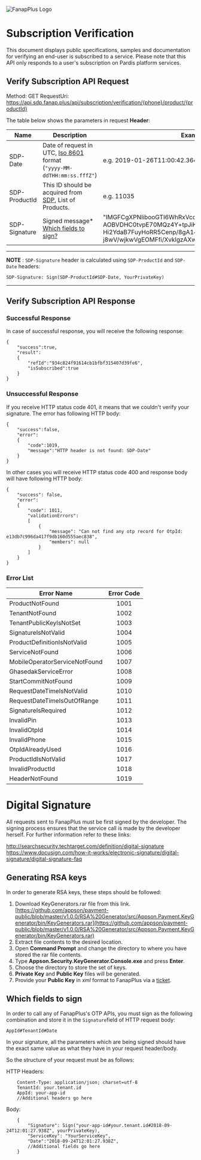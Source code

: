 




![FanapPlus Logo](https://user-images.githubusercontent.com/32090767/46914641-2614f680-cfad-11e8-8607-74dec37b5f5d.png)

# Subscription Verification

This document displays public specifications, samples and documentation for verifying an end-user is subscribed to a service. Please note that this API only responds to a user's subscription on Pardis platform services.

## Verify Subscription API Request
Method: GET
RequestUri:  https://api.sdp.fanap.plus/api/subscription/verification/{phone}/product/{productId}

The table below shows the parameters in request **Header**:

|Name            |Description                    |Example                       |
|----------------|-------------------------------|-----------------------------|
|SDP-Date|Date of request in UTC, [Iso 8601](https://en.wikipedia.org/wiki/ISO_8601) format <br> (`"yyyy-MM-ddTHH:mm:ss.fffZ"`)|e.g. 2019-01-26T11:00:42.364Z|
|SDP-ProductId|This ID should be acquired from [SDP](https://sdp.fanap.plus/), List of Products.  |e.g. 11035|
|SDP-Signature|Signed message* <br> [Which fields to sign?](#which-fields-to-sign)|"IMGFCgXPNIibooGTI6WhRxVcdc9sGBmZc05bAwyqYEib9<br>AOBVDHC0tvpE70MQz4Y+tpJiK2/JUksK86hxq2GBbfVTlP<br>Hi2YdaB7FuyHoRR5Cenp/8gA14+5qWTWA+uJBm8/0Rj8E/Pca<br>j8wV/wjkwVgEOMFfi/XvklgzAXwUXKU="|

---
**NOTE** : `SDP-Signature` header is calculated using `SDP-ProductId` and `SDP-Date` headers:
```
SDP-Signature: Sign(SDP-ProductId#SDP-Date, YourPrivateKey)
```
---
## Verify Subscription API Response

### Successful Response
In case of successful response, you will receive the following response:
```
{
	"success":true,
	"result":
	{
		"refId":"934c824f91614cb1bfbf315407d39fe6",
		"isSubscribed":true
	}
}
```
### Unsuccessful Response
If you receive HTTP status code 401, it means that we couldn't verify your signature. The error has following HTTP body:
```
{
	"success":false,
	"error":
	{
		"code":1019,
		"message":"HTTP header is not found: SDP-Date"
	}
}
```
In other cases you will receive HTTP status code 400 and response body will have following HTTP body:
```
{
	"success": false,
	"error": 
	{
		"code": 1011,
		"validationErrors": 
		[
			{
				"message": "Can not find any otp record for OtpId: e13db7c996da417f9db160d555aec838",
				"members": null
			}
		]
	}
}
```

### Error List
| Error Name | Error Code|
|----------- |:--------:|
|ProductNotFound | 1001 |
|TenantNotFound | 1002 |
|TenantPublicKeyIsNotSet | 1003 |
|SignatureIsNotValid | 1004 |
|ProductDefinitionIsNotValid | 1005 |
|ServiceNotFound | 1006 |
|MobileOperatorServiceNotFound | 1007 |
|GhasedakServiceError | 1008 |
|StartCommitNotFound | 1009 |
|RequestDateTimeIsNotValid | 1010 |
|RequestDateTimeIsOutOfRange | 1011 |
|SignatureIsRequired | 1012 |
|InvalidPin | 1013 |
|InvalidOtpId | 1014 |
|InvalidPhone | 1015 |
|OtpIdAlreadyUsed | 1016 |
|ProductIdIsNotValid | 1017 |
|InvalidProductId | 1018 |
|HeaderNotFound | 1019 |

# Digital Signature

All requests sent to FanapPlus must be first signed by the developer. The signing process ensures that the service call is made by the developer herself. For further information refer to these links:

http://searchsecurity.techtarget.com/definition/digital-signature
https://www.docusign.com/how-it-works/electronic-signature/digital-signature/digital-signature-faq

## Generating RSA keys

In order to generate RSA keys, these steps should be followed:

 1. Download KeyGenerators.rar file from this link.
	[https://github.com/appson/payment-public/blob/master/v1.0.0/RSA%20Generator/src/Appson.Payment.KeyGenerator/bin/KeyGenerators.rar](https://github.com/appson/payment-public/blob/master/v1.0.0/RSA%20Generator/src/Appson.Payment.KeyGenerator/bin/KeyGenerators.rar)
 2. Extract file contents to the desired location.
 3. Open **Command Prompt** and change the directory to where you have stored the rar file contents.
 4. Type **Appson.Security.KeyGenerator.Console.exe** and press **Enter**.
 5. Choose the directory to store the set of keys.
 6. **Private Key** and **Public Key** files will be generated.
 7. Provide your **Public Key** in *xml* format to FanapPlus via a [ticket](https://ticket.fanap.plus/portal).
 

## Which fields to sign

In order to call any of FanapPlus's OTP APIs, you must sign as the following combination and store it in the `Signature`field of HTTP request body:

    AppId#TenantId#Date

In your signature, all the parameters which are being signed should have the exact same value as what they have in your request header/body.

So the structure of your request must be as follows:

HTTP Headers:

        Content-Type: application/json; charset=utf-8
        TenantId: your.tenant.id
        AppId: your-app-id
        //Additional headers go here

Body:

        {
            "Signature": Sign("your-app-id#your.tenant.id#2018-09-24T12:01:27.938Z", yourPrivateKey),
            "ServiceKey": "YourServiceKey",
            "Date":"2018-09-24T12:01:27.938Z",
            //Additional fields go here
        }
